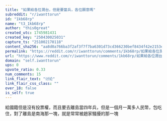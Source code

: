 ```yaml
---
title: "如果給各位潤台，但是要當兵，各位願意嗎"
subreddit: "r/iwanttorun"
id: "1kb68rp"
name: "t3_1kb68rp"
author: "this0great"
created_utc: 1745981431
created_key: "250430025031"
capture_ts: "251002170118"
content_sha256: "aa8d0a766ba3f2af3f7f7ba6301d73cd366230bef8434f42e2153ef17b5c3da3"
permalink: "https://reddit.com/r/iwanttorun/comments/1kb68rp/如果給各位潤台但是要當兵各位願意嗎/"
url: "https://www.reddit.com/r/iwanttorun/comments/1kb68rp/如果給各位潤台但是要當兵各位願意嗎/"
domain: "self.iwanttorun"
ups: 0
upvote_ratio: 0.33
num_comments: 15
link_flair_text: "讨论"
link_flair_css_class: ""
over_18: false
is_self: true
---
```


給國籍但是沒有投票權，而且要去離島當四年兵，但是一個月一萬多人民幣，包吃住，對了離島是南海那一塊，就是常常被趙家騷擾的那一塊
